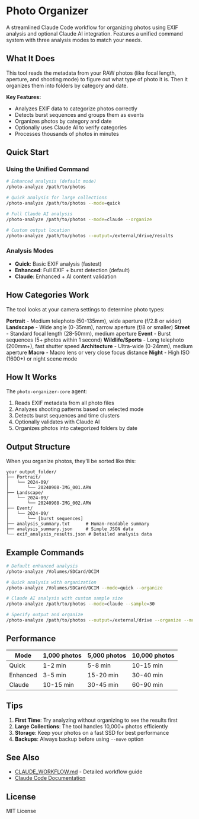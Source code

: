 # Photo Organizer

A streamlined Claude Code workflow for organizing photos using EXIF analysis and optional Claude AI integration. Features a unified command system with three analysis modes to match your needs.

## What It Does

This tool reads the metadata from your RAW photos (like focal length, aperture, and shooting mode) to figure out what type of photo it is. Then it organizes them into folders by category and date.

**Key Features:**
- Analyzes EXIF data to categorize photos correctly
- Detects burst sequences and groups them as events
- Organizes photos by category and date
- Optionally uses Claude AI to verify categories
- Processes thousands of photos in minutes

## Quick Start

### Using the Unified Command

```bash
# Enhanced analysis (default mode)
/photo-analyze /path/to/photos

# Quick analysis for large collections
/photo-analyze /path/to/photos --mode=quick

# Full Claude AI analysis
/photo-analyze /path/to/photos --mode=claude --organize

# Custom output location
/photo-analyze /path/to/photos --output=/external/drive/results
```

### Analysis Modes

- **Quick**: Basic EXIF analysis (fastest)
- **Enhanced**: Full EXIF + burst detection (default)
- **Claude**: Enhanced + AI content validation

## How Categories Work

The tool looks at your camera settings to determine photo types:

**Portrait** - Medium telephoto (50-135mm), wide aperture (f/2.8 or wider)
**Landscape** - Wide angle (0-35mm), narrow aperture (f/8 or smaller)
**Street** - Standard focal length (28-50mm), medium aperture
**Event** - Burst sequences (5+ photos within 1 second)
**Wildlife/Sports** - Long telephoto (200mm+), fast shutter speed
**Architecture** - Ultra-wide (0-24mm), medium aperture
**Macro** - Macro lens or very close focus distance
**Night** - High ISO (1600+) or night scene mode

## How It Works

The `photo-organizer-core` agent:
1. Reads EXIF metadata from all photo files
2. Analyzes shooting patterns based on selected mode
3. Detects burst sequences and time clusters
4. Optionally validates with Claude AI
5. Organizes photos into categorized folders by date

## Output Structure

When you organize photos, they'll be sorted like this:

```
your_output_folder/
├── Portrait/
│   └── 2024-09/
│       └── 20240908-IMG_001.ARW
├── Landscape/
│   └── 2024-09/
│       └── 20240908-IMG_002.ARW
├── Event/
│   └── 2024-09/
│       └── [burst sequences]
├── analysis_summary.txt      # Human-readable summary
├── analysis_summary.json     # Simple JSON data
└── exif_analysis_results.json # Detailed analysis data
```

## Example Commands

```bash
# Default enhanced analysis
/photo-analyze /Volumes/SDCard/DCIM

# Quick analysis with organization
/photo-analyze /Volumes/SDCard/DCIM --mode=quick --organize

# Claude AI analysis with custom sample size
/photo-analyze /path/to/photos --mode=claude --sample=30

# Specify output and organize
/photo-analyze /path/to/photos --output=/external/drive --organize --move
```

## Performance

| Mode | 1,000 photos | 5,000 photos | 10,000 photos |
|------|--------------|--------------|---------------|
| Quick | 1-2 min | 5-8 min | 10-15 min |
| Enhanced | 3-5 min | 15-20 min | 30-40 min |
| Claude | 10-15 min | 30-45 min | 60-90 min |

## Tips

1. **First Time**: Try analyzing without organizing to see the results first
2. **Large Collections**: The tool handles 10,000+ photos efficiently
3. **Storage**: Keep your photos on a fast SSD for best performance
4. **Backups**: Always backup before using `--move` option

## See Also

- [CLAUDE_WORKFLOW.md](CLAUDE_WORKFLOW.md) - Detailed workflow guide
- [Claude Code Documentation](https://docs.anthropic.com/en/docs/claude-code)

## License

MIT License
